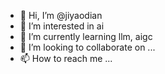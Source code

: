 - 👋 Hi, I’m @jiyaodian
- 👀 I’m interested in ai
- 🌱 I’m currently learning llm, aigc
- 💞️ I’m looking to collaborate on ...
- 📫 How to reach me ...

<!---
ji-yaodian/ji-yaodian is a ✨ special ✨ repository because its `README.md` (this file) appears on your GitHub profile.
You can click the Preview link to take a look at your changes.
--->
